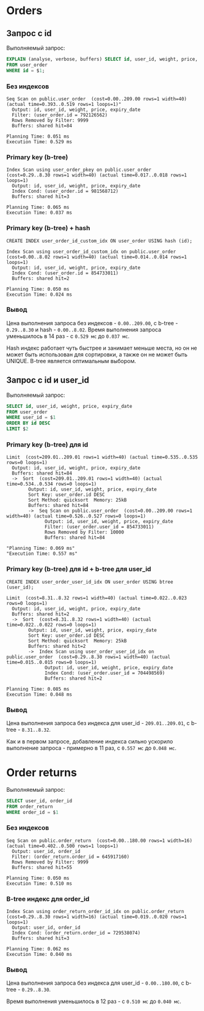 # Orders

## Запрос с id

Выполняемый запрос:

```sql
EXPLAIN (analyse, verbose, buffers) SELECT id, user_id, weight, price, expiry_date
FROM user_order
WHERE id = $1;
```

### Без индексов

```
Seq Scan on public.user_order  (cost=0.00..209.00 rows=1 width=40) (actual time=0.393..0.519 rows=1 loops=1)"
  Output: id, user_id, weight, price, expiry_date
  Filter: (user_order.id = 792126562)
  Rows Removed by Filter: 9999
  Buffers: shared hit=84

Planning Time: 0.051 ms
Execution Time: 0.529 ms
```

### Primary key (b-tree)

```
Index Scan using user_order_pkey on public.user_order  (cost=0.29..8.30 rows=1 width=40) (actual time=0.017..0.018 rows=1 loops=1)
  Output: id, user_id, weight, price, expiry_date
  Index Cond: (user_order.id = 981568712)
  Buffers: shared hit=3

Planning Time: 0.065 ms
Execution Time: 0.037 ms
```

### Primary key (b-tree) + hash

`CREATE INDEX user_order_id_custom_idx ON user_order USING hash (id);`

```
Index Scan using user_order_id_custom_idx on public.user_order  (cost=0.00..8.02 rows=1 width=40) (actual time=0.014..0.014 rows=1 loops=1)
  Output: id, user_id, weight, price, expiry_date
  Index Cond: (user_order.id = 854733011)
  Buffers: shared hit=2

Planning Time: 0.050 ms
Execution Time: 0.024 ms
```

### Вывод

Цена выполнения запроса без индексов - `0.00..209.00`, c b-tree - `0.29..8.30` и hash - `0.00..8.02`. Время выполнения запроса уменьшилось в 14 раз - с `0.529 мс` до `0.037 мс`.

Hash индекс работает чуть быстрее и занимает меньше места, но он не может быть использован для сортировки, а также он не может быть UNIQUE. B-tree является оптимальным выбором.

## Запрос с id и user_id

Выполняемый запрос:

```sql
SELECT id, user_id, weight, price, expiry_date
FROM user_order
WHERE user_id = $1
ORDER BY id DESC
LIMIT $2
```

### Primary key (b-tree) для id

```
Limit  (cost=209.01..209.01 rows=1 width=40) (actual time=0.535..0.535 rows=0 loops=1)
  Output: id, user_id, weight, price, expiry_date
  Buffers: shared hit=84
  ->  Sort  (cost=209.01..209.01 rows=1 width=40) (actual time=0.534..0.534 rows=0 loops=1)
        Output: id, user_id, weight, price, expiry_date
        Sort Key: user_order.id DESC
        Sort Method: quicksort  Memory: 25kB
        Buffers: shared hit=84
        ->  Seq Scan on public.user_order  (cost=0.00..209.00 rows=1 width=40) (actual time=0.526..0.527 rows=0 loops=1)
              Output: id, user_id, weight, price, expiry_date
              Filter: (user_order.user_id = 854733011)
              Rows Removed by Filter: 10000
              Buffers: shared hit=84

"Planning Time: 0.069 ms"
"Execution Time: 0.557 ms"
```

### Primary key (b-tree) для id + b-tree для user_id

`CREATE INDEX user_order_user_id_idx ON user_order USING btree (user_id);`

```
Limit  (cost=8.31..8.32 rows=1 width=40) (actual time=0.022..0.023 rows=0 loops=1)
  Output: id, user_id, weight, price, expiry_date
  Buffers: shared hit=2
  ->  Sort  (cost=8.31..8.32 rows=1 width=40) (actual time=0.022..0.022 rows=0 loops=1)
        Output: id, user_id, weight, price, expiry_date
        Sort Key: user_order.id DESC
        Sort Method: quicksort  Memory: 25kB
        Buffers: shared hit=2
        ->  Index Scan using user_order_user_id_idx on public.user_order  (cost=0.29..8.30 rows=1 width=40) (actual time=0.015..0.015 rows=0 loops=1)
              Output: id, user_id, weight, price, expiry_date
              Index Cond: (user_order.user_id = 704498569)
              Buffers: shared hit=2

Planning Time: 0.085 ms
Execution Time: 0.048 ms
```

### Вывод

Цена выполнения запроса без индекса для user_id - `209.01..209.01`, c b-tree - `8.31..8.32`.

Как и в первом запросе, добавление индекса сильно ускорило выполнение запроса - примерно в 11 раз, с `0.557 мс` до `0.048 мс`.

# Order returns

Выполняемый запрос:

```sql
SELECT user_id, order_id
FROM order_return
WHERE order_id = $1
```

### Без индексов

```
Seq Scan on public.order_return  (cost=0.00..180.00 rows=1 width=16) (actual time=0.402..0.500 rows=1 loops=1)
  Output: user_id, order_id
  Filter: (order_return.order_id = 645917160)
  Rows Removed by Filter: 9999
  Buffers: shared hit=55

Planning Time: 0.050 ms
Execution Time: 0.510 ms
```

### B-tree индекс для order_id

```
Index Scan using order_return_order_id_idx on public.order_return  (cost=0.29..8.30 rows=1 width=16) (actual time=0.019..0.020 rows=1 loops=1)
  Output: user_id, order_id
  Index Cond: (order_return.order_id = 729538074)
  Buffers: shared hit=3

Planning Time: 0.062 ms
Execution Time: 0.040 ms
```

### Вывод

Цена выполнения запроса без индекса для user_id - `0.00..180.00`, c b-tree - `0.29..8.30`.

Время выполнения уменьшилось в 12 раз - с `0.510 мс` до `0.040 мс`.
